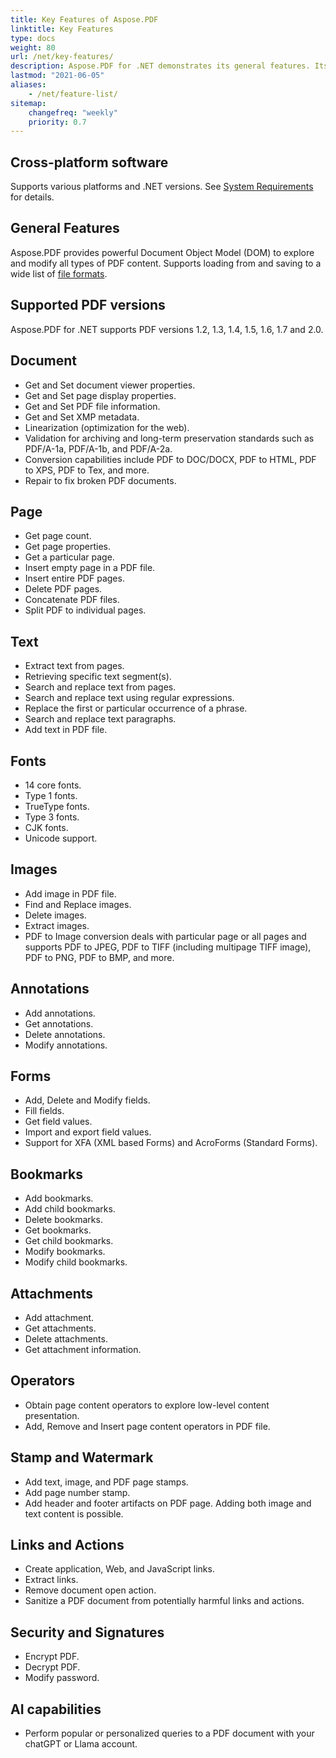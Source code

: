 ```yaml
---
title: Key Features of Aspose.PDF
linktitle: Key Features
type: docs
weight: 80
url: /net/key-features/
description: Aspose.PDF for .NET demonstrates its general features. Its shows the supported PDF versions, and all the manipulations we can do with PDF.
lastmod: "2021-06-05"
aliases:
    - /net/feature-list/
sitemap:
    changefreq: "weekly"
    priority: 0.7
---
```


## Cross-platform software

Supports various platforms and .NET versions. See [System Requirements](/net/system-requirements/) for details.

## General Features

Aspose.PDF provides powerful Document Object Model (DOM) to explore and modify all types of PDF content. Supports loading from and saving to a wide list of [file formats](/net/supported-file-formats/). 

## Supported PDF versions

Aspose.PDF for .NET supports PDF versions 1.2, 1.3, 1.4, 1.5, 1.6, 1.7 and 2.0.

## Document

- Get and Set document viewer properties.
- Get and Set page display properties.
- Get and Set PDF file information.
- Get and Set XMP metadata.
- Linearization (optimization for the web).
- Validation for archiving and long-term preservation standards such as PDF/A-1a, PDF/A-1b, and PDF/A-2a.
- Conversion capabilities include PDF to DOC/DOCX, PDF to HTML, PDF to XPS, PDF to Tex, and more.
- Repair to fix broken PDF documents.

## Page

- Get page count.
- Get page properties.
- Get a particular page.
- Insert empty page in a PDF file.
- Insert entire PDF pages.
- Delete PDF pages.
- Concatenate PDF files.
- Split PDF to individual pages.

## Text

- Extract text from pages.
- Retrieving specific text segment(s).
- Search and replace text from pages.
- Search and replace text using regular expressions.
- Replace the first or particular occurrence of a phrase.
- Search and replace text paragraphs.
- Add text in PDF file.

## Fonts

- 14 core fonts.
- Type 1 fonts.
- TrueType fonts.
- Type 3 fonts.
- CJK fonts.
- Unicode support.

## Images

- Add image in PDF file.
- Find and Replace images.
- Delete images.
- Extract images.
- PDF to Image conversion deals with particular page or all pages and supports PDF to JPEG, PDF to TIFF (including multipage TIFF image), PDF to PNG, PDF to BMP, and more.

## Annotations

- Add annotations.
- Get annotations.
- Delete annotations.
- Modify annotations.

## Forms

- Add, Delete and Modify fields.
- Fill fields.
- Get field values.
- Import and export field values.
- Support for XFA (XML based Forms) and AcroForms (Standard Forms).

## Bookmarks

- Add bookmarks.
- Add child bookmarks.
- Delete bookmarks.
- Get bookmarks.
- Get child bookmarks.
- Modify bookmarks.
- Modify child bookmarks.

## Attachments

- Add attachment.
- Get attachments.
- Delete attachments.
- Get attachment information.

## Operators

- Obtain page content operators to explore low-level content presentation.
- Add, Remove and Insert page content operators in PDF file.

## Stamp and Watermark

- Add text, image, and PDF page stamps.
- Add page number stamp.
- Add header and footer artifacts on PDF page. Adding both image and text content is possible.

## Links and Actions

- Create application, Web, and JavaScript links.
- Extract links.
- Remove document open action.
- Sanitize a PDF document from potentially harmful links and actions.

## Security and Signatures

- Encrypt PDF.
- Decrypt PDF.
- Modify password.

## AI capabilities

- Perform popular or personalized queries to a PDF document with your chatGPT or Llama account.
